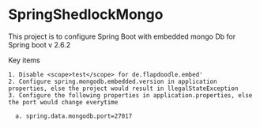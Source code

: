 # SpringShedlockMongo
This project is to configure Spring Boot with embedded mongo Db for Spring boot v 2.6.2

Key items 

    1. Disable <scope>test</scope> for de.flapdoodle.embed'
    2. Configure spring.mongodb.embedded.version in application properties, else the project would result in llegalStateException
    3. Configure the following properties in application.properties, else the port would change everytime
    
      a. spring.data.mongodb.port=27017
